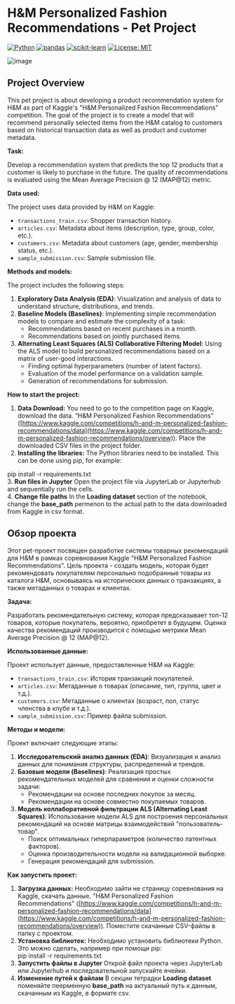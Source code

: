 # H&M Personalized Fashion Recommendations - Pet Project

[![Python](https://img.shields.io/badge/Python-3.7+-blue.svg)](https://www.python.org/downloads/)
[![pandas](https://img.shields.io/badge/pandas-1.0+-green.svg)](https://pandas.pydata.org/)
[![scikit-learn](https://img.shields.io/badge/scikit--learn-0.23+-orange.svg)](https://scikit-learn.org/)
[![License: MIT](https://img.shields.io/badge/License-MIT-yellow.svg)](https://opensource.org/licenses/MIT)

![image](https://github.com/user-attachments/assets/85952c79-040d-410e-9770-5c1ef590f777)


## Project Overview

This pet project is about developing a product recommendation system for H&M as part of Kaggle's "H&M Personalized Fashion Recommendations" competition. The goal of the project is to create a model that will recommend personally selected items from the H&amp;M catalog to customers based on historical transaction data as well as product and customer metadata.

**Task:**

Develop a recommendation system that predicts the top 12 products that a customer is likely to purchase in the future. The quality of recommendations is evaluated using the Mean Average Precision @ 12 (MAP@12) metric.

**Data used:**

The project uses data provided by H&M on Kaggle:

- `transactions_train.csv`: Shopper transaction history.
- `articles.csv`: Metadata about items (description, type, group, color, etc.).
- `customers.csv`: Metadata about customers (age, gender, membership status, etc.).
- `sample_submission.csv`: Sample submission file.

**Methods and models:**

The project includes the following steps:

1. **Exploratory Data Analysis (EDA)**:  Visualization and analysis of data to understand structure, distributions, and trends.
2. **Baseline Models (Baselines)**: Implementing simple recommendation models to compare and estimate the complexity of a task:
    - Recommendations based on recent purchases in a month.
    - Recommendations based on jointly purchased items.
3. **Alternating Least Squares (ALS) Collaborative Filtering Model**:  Using the ALS model to build personalized recommendations based on a matrix of user-good interactions.
    - Finding optimal hyperparameters (number of latent factors).
    - Evaluation of the model performance on a validation sample.
    - Generation of recommendations for submission.

**How to start the project:**

1. **Data Download:** You need to go to the competition page on Kaggle, download the data. “H&amp;M Personalized Fashion Recommendations” ([https://www.kaggle.com/competitions/h-and-m-personalized-fashion-recommendations/data](https://www.kaggle.com/competitions/h-and-m-personalized-fashion-recommendations/overview)). Place the downloaded CSV files in the project folder.
2. **Installing the libraries:** The Python libraries need to be installed. This can be done using pip, for example:
 
 pip install -r requirements.txt\
3. **Run files in Jupyter** Open the project file via JupyterLab or Jupyterhub and sequentially run the cells.\
4. **Change file paths** In the **Loading dataset** section of the notebook, change the **base_path** permenon to the actual path to the data downloaded from Kaggle in csv format.

## Обзор проекта

Этот pet-проект посвящен разработке системы товарных рекомендаций для H&M в рамках соревнования Kaggle "H&M Personalized Fashion Recommendations". Цель проекта - создать модель, которая будет рекомендовать покупателям персонально подобранные товары из каталога H&M, основываясь на исторических данных о транзакциях, а также метаданных о товарах и клиентах.

**Задача:**

Разработать рекомендательную систему, которая предсказывает топ-12 товаров, которые покупатель, вероятно, приобретет в будущем. Оценка качества рекомендаций производится с помощью метрики Mean Average Precision @ 12 (MAP@12).

**Использованные данные:**

Проект использует данные, предоставленные H&M на Kaggle:

- `transactions_train.csv`: История транзакций покупателей.
- `articles.csv`: Метаданные о товарах (описание, тип, группа, цвет и т.д.).
- `customers.csv`: Метаданные о клиентах (возраст, пол, статус членства в клубе и т.д.).
- `sample_submission.csv`: Пример файла submission.

**Методы и модели:**

Проект включает следующие этапы:

1. **Исследовательский анализ данных (EDA)**:  Визуализация и анализ данных для понимания структуры, распределений и трендов.
2. **Базовые модели (Baselines)**: Реализация простых рекомендательных моделей для сравнения и оценки сложности задачи:
    - Рекомендации на основе последних покупок за месяц.
    - Рекомендации на основе совместно покупаемых товаров.
3. **Модель коллаборативной фильтрации ALS (Alternating Least Squares)**:  Использование модели ALS для построения персональных рекомендаций на основе матрицы взаимодействий "пользователь-товар".
    - Поиск оптимальных гиперпараметров (количество латентных факторов).
    - Оценка производительности модели на валидационной выборке.
    - Генерация рекомендаций для submission.


**Как запустить проект:**

1. **Загрузка данных:** Необходимо зайти не страницу соревнования на Kaggle, скачать данные. "H&M Personalized Fashion Recommendations" ([https://www.kaggle.com/competitions/h-and-m-personalized-fashion-recommendations/data](https://www.kaggle.com/competitions/h-and-m-personalized-fashion-recommendations/overview)). Поместите скачанные CSV-файлы в папку с проектом.
2. **Установка библиотек:** Необходимо установить библиотеки Python. Это можно сделать, например при помощи pip: \
   pip install -r requirements.txt
3. **Запустить файлы в Jupyter** Открой файл проекта через JupyterLab или Jupyterhub и последовательной запускайте ячейки.
4. **Изменение путей к файлам** В секции тетрадки **Loading dataset** поменяйте пеерменную **base_path** на актуальный путь к данным, скачанным из Kaggle, в формате csv.
